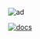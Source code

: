![ad](https://github.com/user-attachments/assets/325d8769-8dae-4f55-aaf2-a6199fc3b7aa)

[![docs](https://github.com/user-attachments/assets/1acbf22f-51c3-496e-92ac-36a88f771dc4)](https://jetenginex.github.io/docs/)
